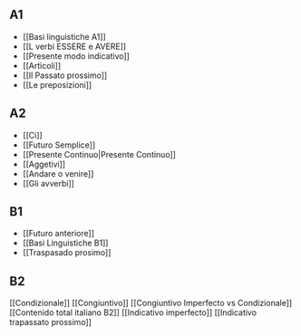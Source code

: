 
## A1
- [[Basi linguistiche A1]]
- [[L verbi ESSERE e AVERE]]
- [[Presente modo indicativo]]
- [[Articoli]]
- [[Il Passato prossimo]]
- [[Le preposizioni]]

## A2
- [[Ci]]
- [[Futuro Semplice]]
- [[Presente Continuo|Presente Continuo]]
- [[Aggetivi]]
- [[Andare o venire]]
- [[Gli avverbi]]


## B1
- [[Futuro anteriore]]
- [[Basi Linguistiche B1]]
- [[Traspasado prosimo]]


## B2
[[Condizionale]]
[[Congiuntivo]]
[[Congiuntivo Imperfecto vs Condizionale]]
[[Contenido total italiano B2]]
[[Indicativo imperfecto]]
[[Indicativo trapassato prossimo]]